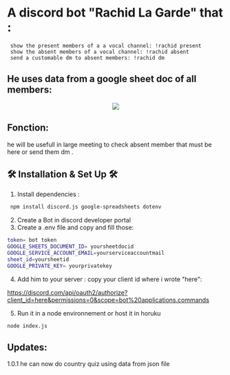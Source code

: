 # A discord bot "Rachid La Garde" that :

     show the present members of a a vocal channel: !rachid present
     show the absent members of a vocal channel: !rachid absent
     send a customable dm to absent members: !rachid dm 

## He uses data from a google sheet doc of all members:

  <div align="center">
  <img src="https://i.ibb.co/jr0ttcF/chrome-sbt-T1gejc-C.png" />
</div>


## Fonction:

 he will be usefull in large meeting to check absent member that must be here or send them dm .

 ## 🛠 Installation & Set Up 🛠

1. Install dependencies :
  ```sh
   npm install discord.js google-spreadsheets dotenv
   ```  
2. Create a Bot in discord developer portal
3. Create a .env file and copy and fill those:
```sh
token= bot token
GOOGLE_SHEETS_DOCUMENT_ID= yoursheetdocid
GOOGLE_SERVICE_ACCOUNT_EMAIL=yourserviceaccountmail
sheet_id=yoursheetid
GOOGLE_PRIVATE_KEY= yourprivatekey
```
4. Add him to your server :
copy your client id where i wrote "here":

https://discord.com/api/oauth2/authorize?client_id=here&permissions=0&scope=bot%20applications.commands

5. Run it in a node environnement or host it in horuku
```sh
node index.js
```

## Updates:

1.0.1 he can now do country quiz using data from json file

